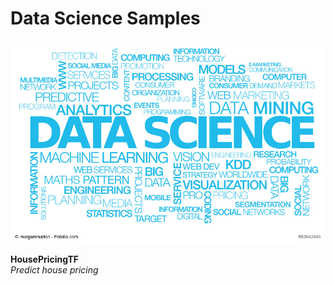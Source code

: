 # Data Science Samples

![Screenshot](DataScience.jpg?raw=true "DataScience")

**HousePricingTF**                                                                                                              
*Predict house pricing*
